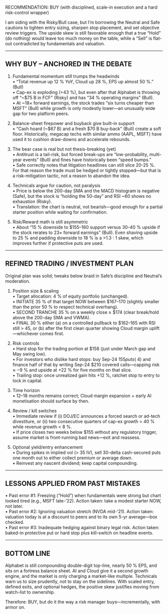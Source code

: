 RECOMMENDATION: BUY  (with disciplined, scale-in execution and a hard risk-control wrapper)  

I am siding with the Risky/Bull case, but I’m borrowing the Neutral and Safe cautions to tighten entry sizing, sharpen stop placement, and set objective review triggers. The upside skew is still favorable enough that a true “Hold” (do nothing) would leave too much money on the table, while a “Sell” is flat-out contradicted by fundamentals and valuation.

-------------------------------------------------
WHY BUY – ANCHORED IN THE DEBATE
-------------------------------------------------
1. Fundamental momentum still trumps the headwinds  
   • “Total revenue up 12 % YoY, Cloud up 28 %, EPS up almost 50 %.”  (Bull)  
   • Cap-ex is exploding (+43 %), but even after that Alphabet is throwing off “~$75 B in FCF” (Risky) and has “34 % operating margins” (Bull).  
   • At ~18× forward earnings, the stock trades “six turns cheaper than MSFT” (Bull) while growth is only modestly lower—an unusually wide gap for two platform peers.

2. Balance-sheet firepower and buyback give built-in support  
   • “Cash hoard (~$67 B) and a fresh $70 B buy-back” (Bull) create a soft floor. Historically, megacap techs with similar ammo (AAPL, MSFT) have used it to cushion draw-downs and accelerate rebounds.

3. The bear case is real but not thesis-breaking (yet)  
   • Antitrust is a tail-risk, but forced break-ups are “low-probability, multi-year events” (Bull) and fines have historically been “speed bumps.”  
   • Safe correctly notes that litigation headlines can still slice 20-25 %. For that reason the trade must be hedged or tightly stopped—but that is a risk-mitigation tactic, not a reason to abandon the idea.

4. Technicals argue for caution, not paralysis  
   • Price is below the 200-day SMA and the MACD histogram is negative (Safe), but the stock is “holding the 50-day” and RSI ~60 shows no exhaustion (Risky).  
   • Translation: the chart is neutral, not bearish—good enough for a partial starter position while waiting for confirmation.

5. Risk/Reward math is still asymmetric  
   • About “15 % downside to $155–160 support versus 30–40 % upside if the stock rerates to 23× forward earnings” (Bull). Even shaving upside to 25 % and padding downside to 18 % is a >1.3 : 1 skew, which improves further if protective puts are used.

-------------------------------------------------
REFINED TRADING / INVESTMENT PLAN
-------------------------------------------------
Original plan was solid; tweaks below braid in Safe’s discipline and Neutral’s moderation.

1. Position size & scaling  
   • Target allocation: 4 % of equity portfolio (unchanged).  
   • INITIATE 35 % of that target NOW between $167–170 (slightly smaller than the prior 50 % to respect technical overhang).  
   • SECOND TRANCHE 35 % on a weekly close ≥ $174 (clear break/hold above the 200-day SMA and VWMA).  
   • FINAL 30 % either (a) on a controlled pullback to $162–165 with RSI still > 45, or (b) after the first clean quarter showing Cloud margin uplift—whichever comes first.

2. Risk controls  
   • Hard stop for the trading portion at $158 (just under March gap and May swing low).  
   • For investors who dislike hard stops: buy Sep-24 $155 puts (~$4) and finance half of that by writing Sep-24 $210 covered calls—capping risk ≈ −9 % and upside at +22 % for five months on that slice.  
   • Trailing stop: once unrealized gain hits +12 %, ratchet stop to entry to lock in capital.

3. Time horizon  
   • 12–18 months remains correct; Cloud margin expansion + early AI monetisation should surface by then.

4. Review / kill switches  
   • Immediate review if (i) DOJ/EC announces a forced search or ad-tech divestiture, or (ii) two consecutive quarters of cap-ex growth > 40 % while revenue growth < 8 %.  
   • If price closes two weeks below $155 without any regulatory trigger, assume market is front-running bad news—exit and reassess.

5. Optional yield/entry enhancement  
   • During spikes in implied vol (> 35 IV), sell 30-delta cash-secured puts one month out to either collect premium or average down.  
   • Reinvest any nascent dividend; keep capital compounding.

-------------------------------------------------
LESSONS APPLIED FROM PAST MISTAKES
-------------------------------------------------
• Past error #1: Freezing (“Hold”) when fundamentals were strong but chart looked tired (e.g., MSFT late-’22).  Action taken: take a modest starter NOW, not later.  
• Past error #2: Ignoring valuation stretch (NVDA mid-’21).  Action taken: valuation today is at a discount to peers and to its own 5-yr average—box checked.  
• Past error #3: Inadequate hedging against binary legal risk.  Action taken: baked-in protective put or hard stop plus kill-switch on headline events.

-------------------------------------------------
BOTTOM LINE
-------------------------------------------------
Alphabet is still compounding double-digit top-line, nearly 50 % EPS, and sits on a fortress balance sheet. AI and Cloud give it a second growth engine, and the market is only charging a market-like multiple. Technicals warn us to size prudently, not to stay on the sidelines. With scaled entry, defined exits, and optional hedges, the positive skew justifies moving from watch-list to ownership.

Therefore: BUY, but do it the way a risk manager buys—incrementally, with armor on.